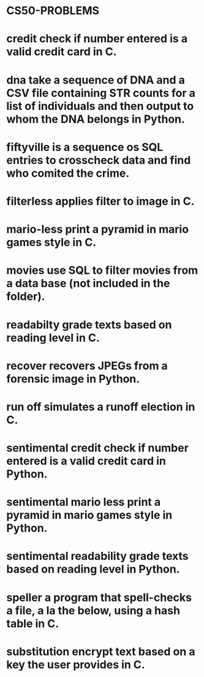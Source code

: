 # CS50-PROBLEMS
# credit check if number entered is a valid credit card in C.
# dna take a sequence of DNA and a CSV file containing STR counts for a list of individuals and then output to whom the DNA belongs in Python.
# fiftyville is a sequence os SQL entries to crosscheck data and find who comited the crime.
# filterless applies filter to image in C.
# mario-less print a pyramid in mario games style in C.
# movies use SQL to filter movies from a data base (not included in the folder).
# readabilty grade texts based on reading level in C.
# recover recovers JPEGs from a forensic image in Python.
# run off simulates a runoff election in C.
# sentimental credit check if number entered is a valid credit card in Python.
# sentimental mario less print a pyramid in mario games style in Python.
# sentimental readability grade texts based on reading level in Python.
# speller a program that spell-checks a file, a la the below, using a hash table in C.
# substitution encrypt text based on a key the user provides in C.
